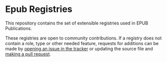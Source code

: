 # Epub Registries

This repository contains the set of extensible registries used in EPUB Publications.

These registries are open to community contributions. If a registry does not contain a role, type or other needed feature, requests for additions can be made by [opening an issue in the tracker](https://github.com/IDPF/epub-registries/issues) or updating the source file and [making a pull request](https://github.com/IDPF/epub-registries/pulls).
